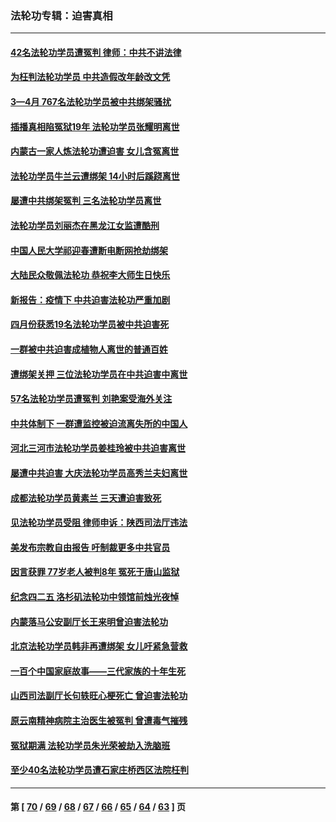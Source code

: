 ### 法轮功专辑：迫害真相
---
#### [42名法轮功学员遭冤判 律师：中共不讲法律](../../pages/nf4379/n13753469.md?06070430) 
#### [为枉判法轮功学员 中共造假改年龄改文凭](../../pages/nf4379/n13752835.md?06070430) 
#### [3—4月 767名法轮功学员被中共绑架骚扰](../../pages/nf4379/n13732751.md?06070430) 
#### [插播真相陷冤狱19年 法轮功学员张耀明离世](../../pages/nf4379/n13748009.md?06070430) 
#### [内蒙古一家人炼法轮功遭迫害 女儿含冤离世](../../pages/nf4379/n13744475.md?06070430) 
#### [法轮功学员牛兰云遭绑架 14小时后蹊跷离世](../../pages/nf4379/n13744926.md?06070430) 
#### [屡遭中共绑架冤判 三名法轮功学员离世](../../pages/nf4379/n13743718.md?06070430) 
#### [法轮功学员刘丽杰在黑龙江女监遭酷刑](../../pages/nf4379/n13740915.md?06070430) 
#### [中国人民大学祁迎春遭断电断网抢劫绑架](../../pages/nf4379/n13730164.md?06070430) 
#### [大陆民众敬佩法轮功 恭祝李大师生日快乐](../../pages/nf4379/n13734669.md?06070430) 
#### [新报告：疫情下 中共迫害法轮功严重加剧](../../pages/nf4379/n13732612.md?06070430) 
#### [四月份获悉19名法轮功学员被中共迫害死](../../pages/nf4379/n13731456.md?06070430) 
#### [一群被中共迫害成植物人离世的普通百姓](../../pages/nf4379/n13730316.md?06070430) 
#### [遭绑架关押 三位法轮功学员在中共迫害中离世](../../pages/nf4379/n13727134.md?06070430) 
#### [57名法轮功学员遭冤判 刘艳案受海外关注](../../pages/nf4379/n13726210.md?06070430) 
#### [中共体制下 一群遭监控被迫流离失所的中国人](../../pages/nf4379/n13725531.md?06070430) 
#### [河北三河市法轮功学员姜桂玲被中共迫害离世](../../pages/nf4379/n13724089.md?06070430) 
#### [屡遭中共迫害 大庆法轮功学员高秀兰夫妇离世](../../pages/nf4379/n13723307.md?06070430) 
#### [成都法轮功学员黄素兰 三天遭迫害致死](../../pages/nf4379/n13722817.md?06070430) 
#### [见法轮功学员受阻 律师申诉：陕西司法厅违法](../../pages/nf4379/n13720981.md?06070430) 
#### [美发布宗教自由报告 吁制裁更多中共官员](../../pages/nf4379/n13720670.md?06070430) 
#### [因言获罪 77岁老人被判8年 冤死于唐山监狱](../../pages/nf4379/n13718512.md?06070430) 
#### [纪念四二五 洛杉矶法轮功中领馆前烛光夜悼](../../pages/nf4379/n13719557.md?06070430) 
#### [内蒙落马公安副厅长王来明曾迫害法轮功](../../pages/nf4379/n13717744.md?06070430) 
#### [北京法轮功学员韩非再遭绑架 女儿吁紧急营救](../../pages/nf4379/n13717927.md?06070430) 
#### [一百个中国家庭故事——三代家族的十年生死](../../pages/nf4379/n13716313.md?06070430) 
#### [山西司法副厅长句轶旺心梗死亡 曾迫害法轮功](../../pages/nf4379/n13716878.md?06070430) 
#### [原云南精神病院主治医生被冤判 曾遭毒气摧残](../../pages/nf4379/n13714548.md?06070430) 
#### [冤狱期满 法轮功学员朱光荣被劫入洗脑班](../../pages/nf4379/n13708358.md?06070430) 
#### [至少40名法轮功学员遭石家庄桥西区法院枉判](../../pages/nf4379/n13713749.md?06070430) 

---
#### 第 [ [70](./70.md?06070430) / [69](./69.md?06070430) / [68](./68.md?06070430) / [67](./67.md?06070430) / [66](./66.md?06070430) / [65](./65.md?06070430) / [64](./64.md?06070430) / [63](./63.md?06070430) ] 页
